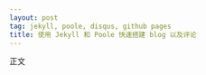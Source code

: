 ```yaml
---
layout: post
tag: jekyll, poole, disqus, github pages
title: 使用 Jekyll 和 Poole 快速搭建 blog 以及评论
---
```


正文
